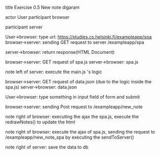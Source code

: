 title Exercise 0.5 New note digaram

actor User
participant browser

participant server


User->browser: type url: https://studies.cs.helsinki.fi/exampleapp/spa
browser->server: sending GET request to server  /exampleapp/spa

server->browser: return response(HTML Document)


browser->server: GET request of spa.js
server->browser: spa.js

note left of server: execute the main.js 's logic

browser->server: GET request of data.json (due to the logic inside the spa.js)
server->browser: data.json 

User->browser: type something in input field of form and submit

browser->server: sending Post request to /exampleapp/new_note

note right of browser: executing the ajax the spa.js, execute the redrawNotes() to update the html

note right of browser: execute the ajax of spa.js, sending the request to /exampleapp/new_note_spa by executing the sendToServer()

note right of server: save the data to db

